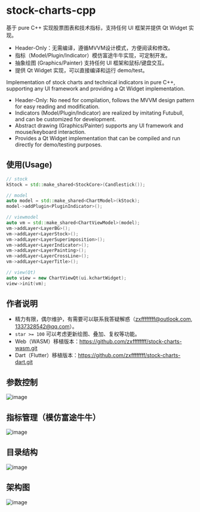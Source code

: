 # stock-charts-cpp
基于 pure C++ 实现股票图表和技术指标，支持任何 UI 框架并提供 Qt Widget 实现。
- Header-Only：无需编译，遵循MVVM设计模式，方便阅读和修改。
- 指标（Model/Plugin/Indicator）模仿富途牛牛实现，可定制开发。
- 抽象绘图 (Graphics/Painter) 支持任何 UI 框架和鼠标/键盘交互。
- 提供 Qt Widget 实现，可以直接编译和运行 demo/test。

Implementation of stock charts and technical indicators in pure C++, supporting any UI framework and providing a Qt Widget implementation.

- Header-Only: No need for compilation, follows the MVVM design pattern for easy reading and modification.
- Indicators (Model/Plugin/Indicator) are realized by imitating Futubull, and can be customized for development.
- Abstract drawing (Graphics/Painter) supports any UI framework and mouse/keyboard interaction.
- Provides a Qt Widget implementation that can be compiled and run directly for demo/testing purposes.

## 使用(Usage)
```cpp
// stock
kStock = std::make_shared<StockCore>(Candlestick());

// model
auto model = std::make_shared<ChartModel>(kStock);
model->addPlugin<PluginIndicator>();

// viewmodel
auto vm = std::make_shared<ChartViewModel>(model);
vm->addLayer<LayerBG>();
vm->addLayer<LayerStock>();
vm->addLayer<LayerSuperimposition>();
vm->addLayer<LayerIndicator>();
vm->addLayer<LayerPainting>();
vm->addLayer<LayerCrossLine>();
vm->addLayer<LayerTitle>();

// view(Qt)
auto view = new ChartViewQt(ui.kchartWidget);
view->init(vm);
```

## 作者说明
- 精力有限，偶尔维护，有需要可以联系我答疑解惑（zxffffffff@outlook.com, 1337328542@qq.com）。
- `star >= 100` 可以考虑更新绘图、叠加、复权等功能。
- Web（WASM）移植版本：https://github.com/zxffffffff/stock-charts-wasm.git
- Dart（Flutter）移植版本：https://github.com/zxffffffff/stock-charts-dart.git

## 参数控制
![image](https://github.com/zxffffffff/stock-charts-cpp/blob/main/doc/stock-chart-0.png)

## 指标管理（模仿富途牛牛）
![image](https://github.com/zxffffffff/stock-charts-cpp/blob/main/doc/stock-chart-1.png)

## 目录结构
![image](https://github.com/zxffffffff/stock-charts-cpp/blob/main/doc/stock-chart-src.png)

## 架构图
![image](https://github.com/zxffffffff/stock-charts-cpp/blob/main/doc/architecture.png)
